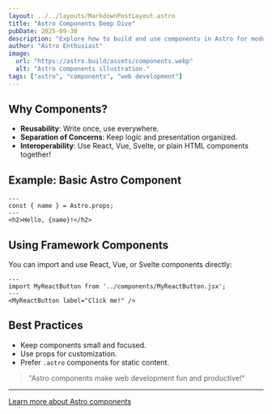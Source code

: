 ```yaml
---
layout: ../../layouts/MarkdownPostLayout.astro
title: "Astro Components Deep Dive"
pubDate: 2025-09-30
description: "Explore how to build and use components in Astro for modular, maintainable sites."
author: "Astro Enthusiast"
image:
  url: "https://astro.build/assets/components.webp"
  alt: "Astro components illustration."
tags: ["astro", "components", "web development"]
---
```


## Why Components?

- **Reusability**: Write once, use everywhere.
- **Separation of Concerns**: Keep logic and presentation organized.
- **Interoperability**: Use React, Vue, Svelte, or plain HTML components together!

## Example: Basic Astro Component

```astro
---
const { name } = Astro.props;
---
<h2>Hello, {name}!</h2>
```

## Using Framework Components

You can import and use React, Vue, or Svelte components directly:

```astro
---
import MyReactButton from '../components/MyReactButton.jsx';
---
<MyReactButton label="Click me!" />
```

## Best Practices

- Keep components small and focused.
- Use props for customization.
- Prefer `.astro` components for static content.

> "Astro components make web development fun and productive!"

---

[Learn more about Astro components](https://docs.astro.build/en/core-concepts/components/)
